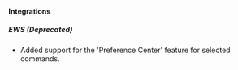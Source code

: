 
#### Integrations

##### EWS (Deprecated)

- Added support for the 'Preference Center' feature for selected commands.
